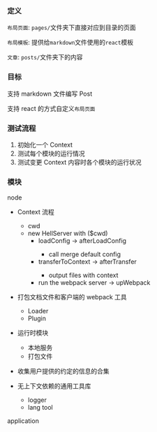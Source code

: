 ### 定义

`布局页面`: `pages/`文件夹下直接对应到目录的页面

`布局模板`: 提供给`markdown`文件使用的`react`模板

`文章`: `posts/`文件夹下的内容

### 目标

支持 markdown 文件编写 Post

支持 react 的方式自定义`布局页面`

### 测试流程

1. 初始化一个 Context
2. 测试每个模块的运行情况
3. 测试变更 Context 内容时各个模块的运行状况

### 模块

node

- Context 流程

  - cwd
  - new HellServer with (\$cwd)
    - loadConfig -> afterLoadConfig<config>
      - call merge default config
    - transferToContext -> afterTransfer<context>
      - output files with context
    - run the webpack server -> upWebpack<compiler>

- 打包文档文件和客户端的 webpack 工具
  - Loader
  - Plugin
- 运行时模块
  - 本地服务
  - 打包文件
- 收集用户提供的约定的信息的合集
- 无上下文依赖的通用工具库
  - logger
  - lang tool

application
